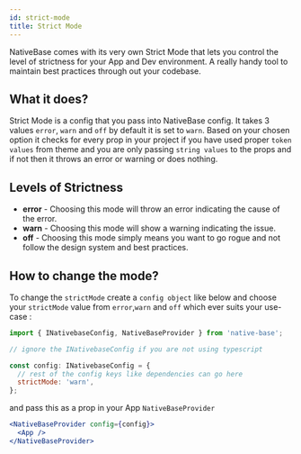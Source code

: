 ```yaml
---
id: strict-mode
title: Strict Mode
---
```


NativeBase comes with its very own Strict Mode that lets you control the level of strictness for your App and Dev environment. A really handy tool to maintain best practices through out your codebase.

## What it does?

Strict Mode is a config that you pass into NativeBase config. It takes 3 values `error`, `warn` and `off` by default it is set to `warn`. Based on your chosen option it checks for every prop in your project if you have used proper `token values` from theme and you are only passing `string values` to the props and if not then it throws an error or warning or does nothing.

## Levels of Strictness

- **error** - Choosing this mode will throw an error indicating the cause of the error.
- **warn** - Choosing this mode will show a warning indicating the issue.
- **off** - Choosing this mode simply means you want to go rogue and not follow the design system and best practices.

## How to change the mode?

To change the `strictMode` create a `config object` like below and choose your `strictMode` value from `error`,`warn` and `off` which ever suits your use-case :

```jsx
import { INativebaseConfig, NativeBaseProvider } from 'native-base';

// ignore the INativebaseConfig if you are not using typescript

const config: INativebaseConfig = {
  // rest of the config keys like dependencies can go here
  strictMode: 'warn',
};
```

and pass this as a prop in your App `NativeBaseProvider`

```jsx
<NativeBaseProvider config={config}>
  <App />
</NativeBaseProvider>
```
